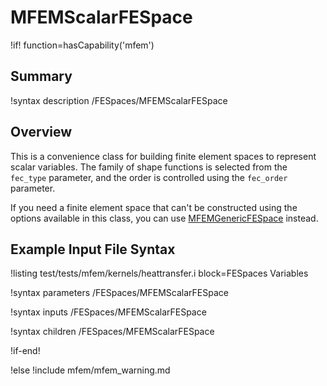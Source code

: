 # MFEMScalarFESpace

!if! function=hasCapability('mfem')

## Summary

!syntax description /FESpaces/MFEMScalarFESpace

## Overview

This is a convenience class for building finite element spaces to
represent scalar variables. The family of shape functions is selected
from the `fec_type` parameter, and the order is controlled using the
`fec_order` parameter.

If you need a finite element space that can't be constructed using the
options available in this class, you can use
[MFEMGenericFESpace](MFEMGenericFESpace.md) instead.

## Example Input File Syntax

!listing test/tests/mfem/kernels/heattransfer.i block=FESpaces Variables

!syntax parameters /FESpaces/MFEMScalarFESpace

!syntax inputs /FESpaces/MFEMScalarFESpace

!syntax children /FESpaces/MFEMScalarFESpace

!if-end!

!else
!include mfem/mfem_warning.md
